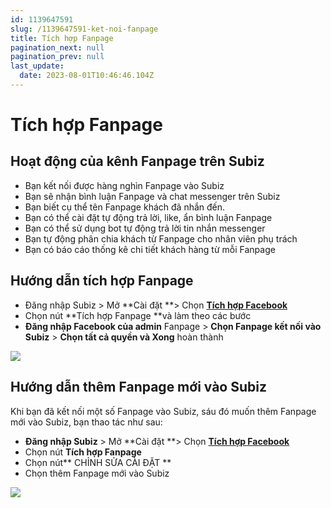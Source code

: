 ```yaml
---
id: 1139647591
slug: /1139647591-ket-noi-fanpage
title: Tích hợp Fanpage
pagination_next: null
pagination_prev: null
last_update:
  date: 2023-08-01T10:46:46.104Z
---
```


# Tích hợp Fanpage





## Hoạt động của kênh Fanpage trên Subiz




- Bạn kết nối được hàng nghìn Fanpage vào Subiz
- Bạn sẽ nhận bình luận Fanpage và chat messenger trên Subiz
- Bạn biết cụ thể tên Fanpage khách đã nhắn đến.
- Bạn có thể cài đặt tự động trả lời, like, ẩn bình luận Fanpage
- Bạn có thể sử dụng bot tự động trả lời tin nhắn messenger
- Bạn tự động phân chia khách từ Fanpage cho nhân viên phụ trách
- Bạn có báo cáo thống kê chi tiết khách hàng từ mỗi Fanpage


## Hướng dẫn tích hợp Fanpage 


- Đăng nhập Subiz > Mở **Cài đặt **> Chọn **[Tích hợp Facebook](https://app.subiz.com.vn/settings/messenger)**
- Chọn nút **Tích hợp Fanpage **và làm theo các bước
- **Đăng nhập Facebook của admin** Fanpage > **Chọn Fanpage kết nối vào Subiz** > **Chọn tất cả quyền và Xong** hoàn thành


![](https://vcdn.subiz-cdn.com/file/firtbdcunqzcziruyqwy_acpxkgumifuoofoosble)

## Hướng dẫn thêm Fanpage mới vào Subiz


Khi bạn đã kết nối một số Fanpage vào Subiz, sáu đó muốn thêm Fanpage mới vào Subiz, bạn thao tác như sau:



- **Đăng nhập Subiz** > Mở **Cài đặt **> Chọn **[Tích hợp Facebook](https://app.subiz.com.vn/settings/messenger)**
- Chọn nút **Tích hợp Fanpage**
- Chọn nút** CHỈNH SỬA CÀI ĐẶT **
- Chọn thêm Fanpage mới vào Subiz




![](https://vcdn.subiz-cdn.com/file/firtbcymbdxwflgrbqkp_acpxkgumifuoofoosble)